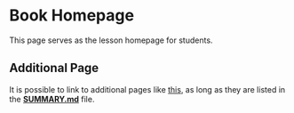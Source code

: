 # Book Homepage
This page serves as the lesson homepage for students.

## Additional Page
It is possible to link to additional pages like [this](AdditionalPage.md), as long as they are listed in the [**SUMMARY.md**](SUMMARY.md) file.

